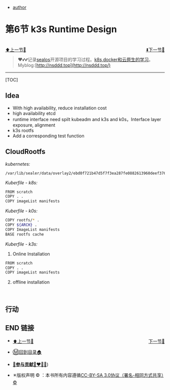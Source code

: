 + [author](http://nsddd.top)

# 第6节 k3s Runtime Design

<br>

<div><a href = '5.md' style='float:left'>⬆️上一节🔗  </a><a href = '7.md' style='float: right'>  ⬇️下一节🔗</a></div>
<br>

> ❤️💕💕记录[sealos](https://github.com/3293172751/sealos)开源项目的学习过程。[k8s,docker和云原生的学习](https://github.com/3293172751/sealos)。Myblog:[http://nsddd.top](http://nsddd.top/)

---
[TOC]

## Idea

+ With high availability, reduce installation cost
+ high availability etcd
+ runtime interface need spilt kubeadm and k3s and k0s，Interface layer exposure, alignment
+ k3s rootfs
+ Add a corresponding test function



## CloudRootfs

*kubernetes:*

```
/var/lib/sealer/data/overlay2/ebd0f721b47d5f7f3ea287fe0882613960deef376e5556b34baab95330aa6bad
```



*Kuberfile - k8s:*

```bash
FROM scratch
COPY . .
COPY imageList manifests
```



*Kuberfile - k0s:*

```bash
COPY rootfs/* .
COPY ${ARCH} .
COPY ImageList manifests
BASE rootfs cache
```



*Kuberfile - k3s:*

1. Online Installation

```bash
FROM scratch
COPY . .
COPY imageList manifests
```



2. offline installation

​	



## 行动





## END 链接
<ul><li><div><a href = '5.md' style='float:left'>⬆️上一节🔗  </a><a href = '7.md' style='float: right'>  ️下一节🔗</a></div></li></ul>

+ [Ⓜ️回到目录🏠](../README.md)

+ [**🫵参与贡献💞❤️‍🔥💖**](https://nsddd.top/archives/contributors))

+ ✴️版权声明 &copy; ：本书所有内容遵循[CC-BY-SA 3.0协议（署名-相同方式共享）&copy;](http://zh.wikipedia.org/wiki/Wikipedia:CC-by-sa-3.0协议文本) 

